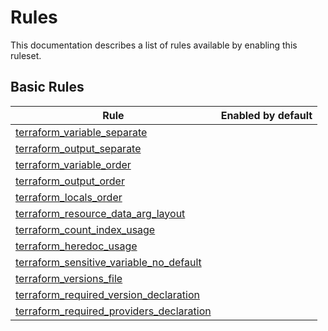 # Rules

This documentation describes a list of rules available by enabling this ruleset.

## Basic Rules

| Rule                                                                                          |Enabled by default|
|-----------------------------------------------------------------------------------------------| --- |
| [terraform_variable_separate](rules/terraform_variable_separate.md)                           ||
| [terraform_output_separate](rules/terraform_output_separate.md)                               ||
| [terraform_variable_order](rules/terraform_variable_order.md)                                 ||
| [terraform_output_order](rules/terraform_output_order.md)                                     ||
| [terraform_locals_order](rules/terraform_locals_order.md)                                     ||
| [terraform_resource_data_arg_layout](rules/terraform_resource_data_arg_layout.md)             ||
| [terraform_count_index_usage](rules/terraform_count_index_usage.md)                           ||
| [terraform_heredoc_usage](rules/terraform_heredoc_usage.md)                                   ||
| [terraform_sensitive_variable_no_default](rules/terraform_sensitive_variable_no_default.md)   ||
| [terraform_versions_file](rules/terraform_versions_file.md)                                   ||
| [terraform_required_version_declaration](rules/terraform_required_version_declaration.md)     ||
| [terraform_required_providers_declaration](rules/terraform_required_providers_declaration.md) ||